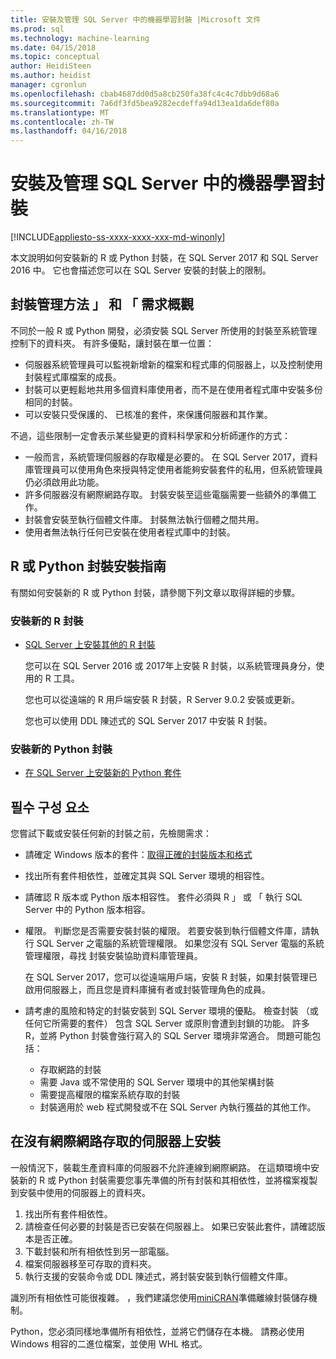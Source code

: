 ```yaml
---
title: 安裝及管理 SQL Server 中的機器學習封裝 |Microsoft 文件
ms.prod: sql
ms.technology: machine-learning
ms.date: 04/15/2018
ms.topic: conceptual
author: HeidiSteen
ms.author: heidist
manager: cgronlun
ms.openlocfilehash: cbab4687dd0d5a8cb250fa38fc4c4c7dbb9d68a6
ms.sourcegitcommit: 7a6df3fd5bea9282ecdeffa94d13ea1da6def80a
ms.translationtype: MT
ms.contentlocale: zh-TW
ms.lasthandoff: 04/16/2018
---
```

# <a name="install-and-manage-machine-learning-packages-in-sql-server"></a>安裝及管理 SQL Server 中的機器學習封裝
[!INCLUDE[appliesto-ss-xxxx-xxxx-xxx-md-winonly](../../includes/appliesto-ss-xxxx-xxxx-xxx-md-winonly.md)]

本文說明如何安裝新的 R 或 Python 封裝，在 SQL Server 2017 和 SQL Server 2016 中。 它也會描述您可以在 SQL Server 安裝的封裝上的限制。

## <a name="overview-of-package-management-methods-and-requirements"></a>封裝管理方法 」 和 「 需求概觀

不同於一般 R 或 Python 開發，必須安裝 SQL Server 所使用的封裝至系統管理控制下的資料夾。 有許多優點，讓封裝在單一位置：

+ 伺服器系統管理員可以監視新增新的檔案和程式庫的伺服器上，以及控制使用封裝程式庫檔案的成長。 
+ 封裝可以更輕鬆地共用多個資料庫使用者，而不是在使用者程式庫中安裝多份相同的封裝。
+ 可以安裝只受保護的、 已核准的套件，來保護伺服器和其作業。

不過，這些限制一定會表示某些變更的資料科學家和分析師運作的方式：

+ 一般而言，系統管理伺服器的存取權是必要的。 在 SQL Server 2017，資料庫管理員可以使用角色來授與特定使用者能夠安裝套件的私用，但系統管理員仍必須啟用此功能。
+ 許多伺服器沒有網際網路存取。 封裝安裝至這些電腦需要一些額外的準備工作。
+ 封裝會安裝至執行個體文件庫。 封裝無法執行個體之間共用。
+ 使用者無法執行任何已安裝在使用者程式庫中的封裝。

## <a name="package-installation-guides-for-r-or-python"></a>R 或 Python 封裝安裝指南

有關如何安裝新的 R 或 Python 封裝，請參閱下列文章以取得詳細的步驟。 

### <a name="install-new-r-packages"></a>安裝新的 R 封裝

+ [SQL Server 上安裝其他的 R 封裝](install-additional-r-packages-on-sql-server.md)

    您可以在 SQL Server 2016 或 2017年上安裝 R 封裝，以系統管理員身分，使用的 R 工具。

    您也可以從遠端的 R 用戶端安裝 R 封裝，R Server 9.0.2 安裝或更新。

    您也可以使用 DDL 陳述式的 SQL Server 2017 中安裝 R 封裝。

### <a name="install-new-python-packages"></a>安裝新的 Python 封裝

+ [在 SQL Server 上安裝新的 Python 套件](../python/install-additional-python-packages-on-sql-server.md)

## <a name="prerequisites"></a>필수 구성 요소

您嘗試下載或安裝任何新的封裝之前，先檢閱需求：

+ 請確定 Windows 版本的套件：[取得正確的封裝版本和格式](#packageVersion)

+ 找出所有套件相依性，並確定其與 SQL Server 環境的相容性。

+ 請確認 R 版本或 Python 版本相容性。 套件必須與 R 」 或 「 執行 SQL Server 中的 Python 版本相容。

+ 權限。 判斷您是否需要安裝封裝的權限。 若要安裝到執行個體文件庫，請執行 SQL Server 之電腦的系統管理權限。 如果您沒有 SQL Server 電腦的系統管理權限，尋找 封裝安裝協助資料庫管理員。

    在 SQL Server 2017，您可以從遠端用戶端，安裝 R 封裝，如果封裝管理已啟用伺服器上，而且您是資料庫擁有者或封裝管理角色的成員。

+ 請考慮的風險和特定的封裝安裝到 SQL Server 環境的優點。 檢查封裝 （或任何它所需要的套件） 包含 SQL Server 或原則會遭到封鎖的功能。 許多 R，並將 Python 封裝會強行寫入的 SQL Server 環境非常適合。 問題可能包括：

    - 存取網路的封裝
    - 需要 Java 或不常使用的 SQL Server 環境中的其他架構封裝
    - 需要提高權限的檔案系統存取的封裝
    - 封裝適用於 web 程式開發或不在 SQL Server 內執行獲益的其他工作。

## <a name="installation-on-servers-with-no-internet-access"></a>在沒有網際網路存取的伺服器上安裝

一般情況下，裝載生產資料庫的伺服器不允許連線到網際網路。 在這類環境中安裝新的 R 或 Python 封裝需要您事先準備的所有封裝和其相依性，並將檔案複製到安裝中使用的伺服器上的資料夾。

1. 找出所有套件相依性。 
2. 請檢查任何必要的封裝是否已安裝在伺服器上。 如果已安裝此套件，請確認版本是否正確。
3. 下載封裝和所有相依性到另一部電腦。
4. 檔案伺服器移至可存取的資料夾。
5. 執行支援的安裝命令或 DDL 陳述式，將封裝安裝到執行個體文件庫。

識別所有相依性可能很複雜。 ，我們建議您使用[miniCRAN](create-a-local-package-repository-using-minicran.md)準備離線封裝儲存機制。

Python，您必須同樣地準備所有相依性，並將它們儲存在本機。 請務必使用 Windows 相容的二進位檔案，並使用 WHL 格式。

